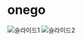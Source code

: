 # onego
![슬라이드1](https://github.com/user-attachments/assets/a5c54a86-07ca-4527-b260-b3cee21b1e1f)
![슬라이드2](https://github.com/user-attachments/assets/f5474995-d2bc-4b80-b922-bdbd91074558)
